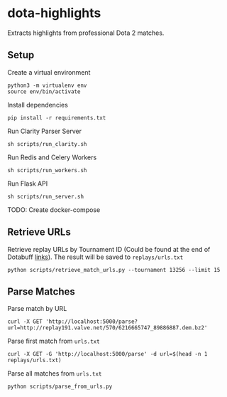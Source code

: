 # dota-highlights
Extracts highlights from professional Dota 2 matches.

## Setup
Create a virtual environment<br>
```
python3 -m virtualenv env
source env/bin/activate
```

Install dependencies<br>
```
pip install -r requirements.txt
```

Run Clarity Parser Server<br>
```
sh scripts/run_clarity.sh
```

Run Redis and Celery Workers<br>
```
sh scripts/run_workers.sh
```

Run Flask API<br>
```
sh scripts/run_server.sh
```

TODO: Create docker-compose

## Retrieve URLs
Retrieve replay URLs by Tournament ID (Could be found at the end of Dotabuff [links](https://www.dotabuff.com/esports/leagues/13256-the-international-2021)). The result will be saved to `replays/urls.txt`<br>
```
python scripts/retrieve_match_urls.py --tournament 13256 --limit 15
```

## Parse Matches
Parse match by URL<br>
```
curl -X GET 'http://localhost:5000/parse?url=http://replay191.valve.net/570/6216665747_89886887.dem.bz2'
```

Parse first match from `urls.txt`<br>
```
curl -X GET -G 'http://localhost:5000/parse' -d url=$(head -n 1 replays/urls.txt)
```

Parse all matches from `urls.txt`<br>
```
python scripts/parse_from_urls.py
```
